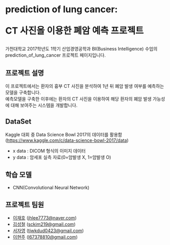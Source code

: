 # prediction of lung cancer: <p> CT 사진을 이용한 폐암 예측 프로젝트 </p>

가천대학교 2017학년도 1학기 산업경영공학과 BI(Business Intelligence) 수업의 prediction_of_lung_cancer 프로젝트 페이지입니다.

## 프로젝트 설명

이 프로젝트에서는 환자의 흉부 CT 사진을 분석하여 1년 뒤 폐암 발생 여부를 예측하는 모델을 구축합니다. <br>
예측모델을 구축한 이후에는 환자의 CT 사진을 이용하여 해당 환자의 폐암 발생 가능성에 대해 보여주는 시스템을 개발합니다.

## DataSet
Kaggle 대회 중 Data Science Bowl 2017의 데이터를 활용함 (https://www.kaggle.com/c/data-science-bowl-2017/data)
 - x data : DICOM 형식의 이미지 데이터 
 - y data : 암세포 실측 자료(0=암발생 X, 1=암발생 O)

## 학습 모델
 - CNN(Convolutional Neural Network)

## 프로젝트 팀원

- [이재호](https://github.com/antmna) (jhlee7773@naver.com)
- [김성철](https://github.com/SeongCheol-Kim) (sckim219@gmail.com)
- [서자영](https://github.com/jayoungseo) (tjwkdud0423@gmail.com)
- [이현주](https://github.com/hyoenju) (l67378810@gmail.com)
